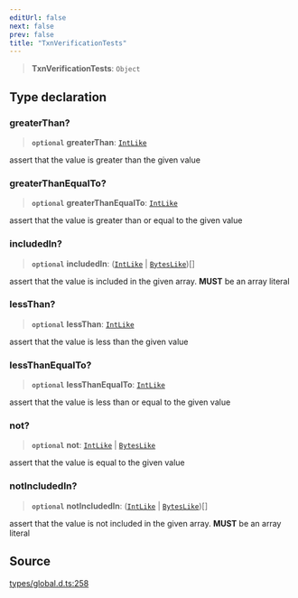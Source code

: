 ```yaml
---
editUrl: false
next: false
prev: false
title: "TxnVerificationTests"
---
```


> **TxnVerificationTests**: `Object`

## Type declaration

### greaterThan?

> **`optional`** **greaterThan**: [`IntLike`](IntLike.md)

assert that the value is greater than the given value

### greaterThanEqualTo?

> **`optional`** **greaterThanEqualTo**: [`IntLike`](IntLike.md)

assert that the value is greater than or equal to the given value

### includedIn?

> **`optional`** **includedIn**: ([`IntLike`](IntLike.md) \| [`BytesLike`](BytesLike.md))[]

assert that the value is included in the given array. **MUST** be an array literal

### lessThan?

> **`optional`** **lessThan**: [`IntLike`](IntLike.md)

assert that the value is less than the given value

### lessThanEqualTo?

> **`optional`** **lessThanEqualTo**: [`IntLike`](IntLike.md)

assert that the value is less than or equal to the given value

### not?

> **`optional`** **not**: [`IntLike`](IntLike.md) \| [`BytesLike`](BytesLike.md)

assert that the value is equal to the given value

### notIncludedIn?

> **`optional`** **notIncludedIn**: ([`IntLike`](IntLike.md) \| [`BytesLike`](BytesLike.md))[]

assert that the value is not included in the given array. **MUST** be an array literal

## Source

[types/global.d.ts:258](https://github.com/algorandfoundation/tealscript/blob/18ba30a9/types/global.d.ts#L258)
